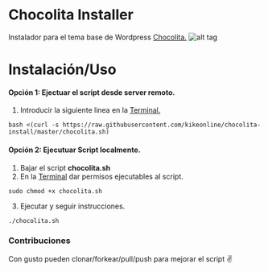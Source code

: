 # Chocolita Installer
Instalador para el tema base de Wordpress [Chocolita.](https://github.com/monchitonet/Chocolita)
![alt tag](https://raw.githubusercontent.com/kikeonline/chocolita-install/master/screen.png)

# Instalación/Uso

#### Opción 1: Ejectuar el script desde server remoto.
1. Introducir la siguiente linea en la [Terminal.](https://www.google.com.ni/search?q=google+search+link&oq=google+search+link&aqs=chrome..69i57j69i64.3252j0j4&sourceid=chrome&es_sm=119&ie=UTF-8#q=terminal+window&pws=1) 
  
  ```shell
  bash <(curl -s https://raw.githubusercontent.com/kikeonline/chocolita-install/master/chocolita.sh)
  ```

#### Opción 2: Ejecutuar Script localmente.
1. Bajar el script **chocolita.sh**
2. En la [Terminal](https://www.google.com.ni/search?q=google+search+link&oq=google+search+link&aqs=chrome..69i57j69i64.3252j0j4&sourceid=chrome&es_sm=119&ie=UTF-8#q=terminal+window&pws=1) dar permisos ejecutables al script.
  
  ```shell
  sudo chmod +x chocolita.sh
  ```
3. Ejecutar y seguir instrucciones.
  
  ```shell
  ./chocolita.sh
  ```
  
### Contribuciones
Con gusto pueden clonar/forkear/pull/push para mejorar el script ✌️
